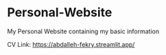 # Personal-Website
My Personal Website containing my basic information

CV Link: https://abdalleh-fekry.streamlit.app/
